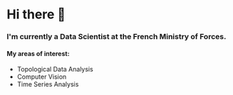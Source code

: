 # Hi there 👋
### I'm currently a __Data Scientist__ at the French Ministry of Forces.  

<!--
#### My area of research: 
I am looking to analyze and predict phase transitions in time series and videos (joint work with the French Ministry of Armed forces).
-->
#### My areas of interest:
- Topological Data Analysis
- Computer Vision
- Time Series Analysis

 
<!--
**jumdc/jumdc** is a ✨ _special_ ✨ repository because its `README.md` (this file) appears on your GitHub profile.

Here are some ideas to get you started:

- 🔭 I’m currently working on ...
- 🌱 I’m currently learning ...
- 👯 I’m looking to collaborate on ...
- 🤔 I’m looking for help with ...
- 💬 Ask me about ...
- 📫 How to reach me: ...
- 😄 Pronouns: ...
- ⚡ Fun fact: ...
-->
